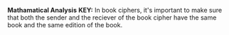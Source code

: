 **Mathamatical Analysis**
**KEY:** In book ciphers, it's important to make sure that both the sender and the reciever of the book cipher have the same book and the same edition of the book.


